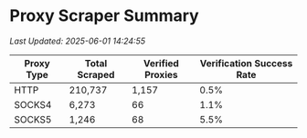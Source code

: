 # Proxy Scraper Summary

_Last Updated: 2025-06-01 14:24:55_

| Proxy Type | Total Scraped | Verified Proxies | Verification Success Rate |
|------------|--------------|------------------|--------------------------|
| HTTP | 210,737 | 1,157 | 0.5% |
| SOCKS4 | 6,273 | 66 | 1.1% |
| SOCKS5 | 1,246 | 68 | 5.5% |
